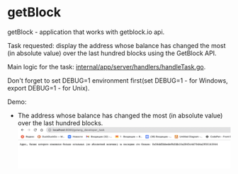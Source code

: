 # getBlock

getBlock - application that works with getblock.io api.

Task requested: display the address whose balance has changed the most (in absolute value) over the last hundred blocks using the GetBlock API.

Main logic for the task: [internal/app/server/handlers/handleTask.go](https://github.com/J4stEu/getBlock/blob/main/internal/app/server/handlers/handleTask.go).

Don't forget to set DEBUG=1 environment first(set DEBUG=1 - for Windows, export DEBUG=1 - for Unix). 

Demo:
- The address whose balance has changed the most (in absolute value) over the last hundred blocks.
![Address - 1](https://github.com//J4stEu/getBlock/blob/main/demo/demo1.png?raw=true)
